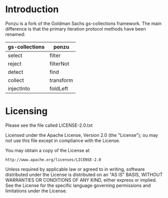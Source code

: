 # Introduction

Ponzu is a fork of the Goldman Sachs gs-collections framework.  The main difference is that the primary iteration protocol methods have been renamed:

| **gs-collections** |  **ponzu**     |
|----------------|------------| 
| select         | filter     |
| reject         | filterNot  |
| detect         | find       |
| collect        | transform  |
| injectInto     | foldLeft   |

# Licensing

Please see the file called LICENSE-2.0.txt

Licensed under the Apache License, Version 2.0 (the "License");
ou may not use this file except in compliance with the License.

You may obtain a copy of the License at

    http://www.apache.org/licenses/LICENSE-2.0

Unless required by applicable law or agreed to in writing, software
distributed under the License is distributed on an "AS IS" BASIS,
WITHOUT WARRANTIES OR CONDITIONS OF ANY KIND, either express or implied.
See the License for the specific language governing permissions and
limitations under the License.
